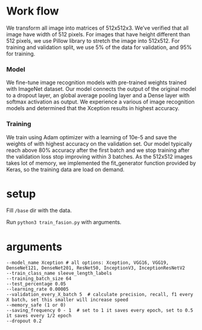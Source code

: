 # Work flow
We transform all image into matrices of 512x512x3. We’ve verified that all image have width of 512 pixels. For images that have height different than 512 pixels, we use Pillow library to stretch the image into 512x512. For training and validation split, we use 5% of the data for validation, and 95% for training.

### Model

We fine-tune image recognition models with pre-trained weights trained with ImageNet dataset. Our model connects the output of the original model to a dropout layer, an global average pooling layer and a Dense layer with softmax activation as output. We experience a various of image recognition models and determined that the Xception results in highest accuracy.

### Training

We train using Adam optimizer with a learning of 10e-5 and save the weights of with highest accuracy on the validation set. Our model typically reach above 80% accuracy after the first batch and we stop training after the validation loss stop improving within 3 batches. As the 512x512 images takes lot of memory, we implemented the fit_generator function provided by Keras, so the training data are load on demand.


# setup

Fill `/base` dir with the data.

Run `python3 train_fasion.py` with arguments.

# arguments

```
--model_name Xception # all options: Xception, VGG16, VGG19, DenseNet121, DenseNet201, ResNet50, InceptionV3, InceptionResNetV2
--train_class_name sleeve_length_labels
--training_batch_size 64
--test_percentage 0.05
--learning_rate 0.00005
--validation_every_X_batch 5  # calculate precision, recall, f1 every X batch, set this smaller will increase speed
--memory_safe (1 or 0)
--saving_frequency 0 - 1  # set to 1 it saves every epoch, set to 0.5 it saves every 1/2 epoch
--dropout 0.2
```

